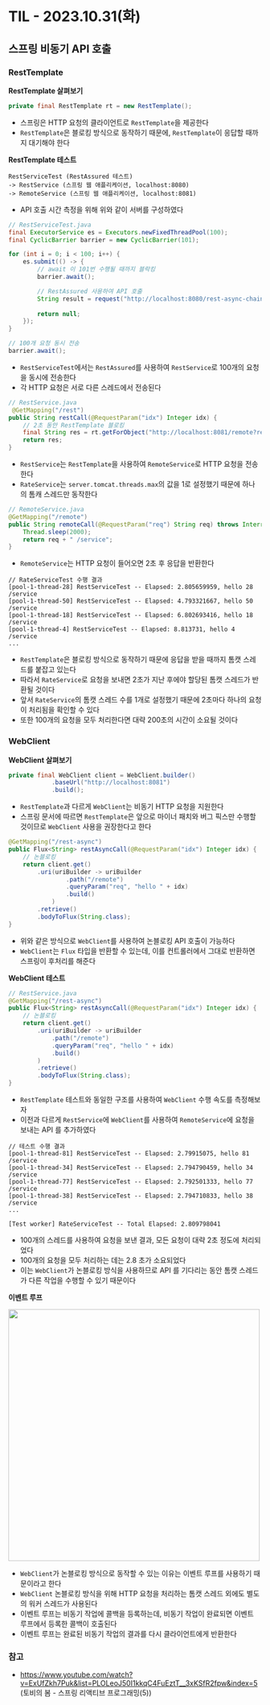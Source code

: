 # TIL - 2023.10.31(화)

## 스프링 비동기 API 호출
### RestTemplate

**RestTemplate 살펴보기**
```java
private final RestTemplate rt = new RestTemplate();
```
- 스프링은 HTTP 요청의 클라이언트로 `RestTemplate`을 제공한다
- `RestTemplate`은 블로킹 방식으로 동작하기 때문에, `RestTemplate`이 응답할 때까지 대기해야 한다

**RestTemplate 테스트**
```
RestServiceTest (RestAssured 테스트) 
-> RestService (스프링 웹 애플리케이션, localhost:8080)
-> RemoteService (스프링 웹 애플리케이션, localhost:8081)
```
- API 호출 시간 측정을 위해 위와 같이 서버를 구성하였다

```java
// RestServiceTest.java
final ExecutorService es = Executors.newFixedThreadPool(100);
final CyclicBarrier barrier = new CyclicBarrier(101);

for (int i = 0; i < 100; i++) {
    es.submit(() -> {
        // await 이 101번 수행될 때까지 블락킹
        barrier.await(); 

        // RestAssured 사용하여 API 호출
        String result = request("http://localhost:8080/rest-async-chain?idx=" + idx);
                
        return null;
    });
}

// 100개 요청 동시 전송
barrier.await();
```
- `RestServiceTest`에서는 `RestAssured`를 사용하여 `RestService`로 100개의 요청을 동시에 전송한다
- 각 HTTP 요청은 서로 다른 스레드에서 전송된다

```java
// RestService.java
 @GetMapping("/rest")
public String restCall(@RequestParam("idx") Integer idx) {
    // 2초 동안 RestTemplate 블로킹
    final String res = rt.getForObject("http://localhost:8081/remote?req={req}", String.class, "hello " + idx);
    return res;
}
```
- `RestService`는 `RestTemplate`을 사용하여 `RemoteService`로 HTTP 요청을 전송한다
- `RateService`는 `server.tomcat.threads.max`의 값을 1로 설정했기 때문에 하나의 톰캐 스레드만 동작한다

```java
// RemoteService.java
@GetMapping("/remote")
public String remoteCall(@RequestParam("req") String req) throws InterruptedException {
    Thread.sleep(2000);
    return req + " /service";
}
```
- `RemoteService`는 HTTP 요청이 들어오면 2초 후 응답을 반환한다

```
// RateServiceTest 수행 결과
[pool-1-thread-28] RestServiceTest -- Elapsed: 2.805659959, hello 28 /service
[pool-1-thread-50] RestServiceTest -- Elapsed: 4.793321667, hello 50 /service
[pool-1-thread-18] RestServiceTest -- Elapsed: 6.802693416, hello 18 /service
[pool-1-thread-4] RestServiceTest -- Elapsed: 8.813731, hello 4 /service
...
```
- `RestTemplate`은 블로킹 방식으로 동작하기 때문에 응답을 받을 때까지 톰캣 스레드를 붙잡고 있는다
- 따라서 `RateService`로 요청을 보내면 2초가 지난 후에야 할당된 톰캣 스레드가 반환될 것이다
- 앞서 `RateService`의 톰캣 스레드 수를 1개로 설정했기 때문에 2초마다 하나의 요청이 처리됨을 확인할 수 있다
- 또한 100개의 요청을 모두 처리한다면 대략 200초의 시간이 소요될 것이다

### WebClient
**WebClient 살펴보기**
```java
private final WebClient client = WebClient.builder()
            .baseUrl("http://localhost:8081")
            .build();
```
- `RestTemplate`과 다르게 `WebClient`는 비동기 HTTP 요청을 지원한다
- 스프링 문서에 따르면 `RestTemplate`은 앞으로 마이너 패치와 버그 픽스만 수행할 것이므로 `WebClient` 사용을 권장한다고 한다

```java
@GetMapping("/rest-async")
public Flux<String> restAsyncCall(@RequestParam("idx") Integer idx) {
    // 논블로킹
    return client.get()
        .uri(uriBuilder -> uriBuilder
                .path("/remote")
                .queryParam("req", "hello " + idx)
                .build()
            )
        .retrieve()
        .bodyToFlux(String.class);
}
```
- 위와 같은 방식으로 `WebClient`를 사용하여 논블로킹 API 호출이 가능하다
- `WebClient`는 `Flux` 타입을 반환할 수 있는데, 이를 컨트롤러에서 그대로 반환하면 스프링이 후처리를 해준다

**WebClient 테스트**
```java
// RestService.java
@GetMapping("/rest-async")
public Flux<String> restAsyncCall(@RequestParam("idx") Integer idx) {
    // 논블로킹
    return client.get()
        .uri(uriBuilder -> uriBuilder
            .path("/remote")
            .queryParam("req", "hello " + idx)
            .build()
        )
        .retrieve()
        .bodyToFlux(String.class);
}
```
- `RestTemplate` 테스트와 동일한 구조를 사용하여 `WebClient` 수행 속도를 측정해보자
- 이전과 다르게 `RestService`에 `WebClient`를 사용하여 `RemoteService`에 요청을 보내는 API 를 추가하였다

```
// 테스트 수행 결과
[pool-1-thread-81] RestServiceTest -- Elapsed: 2.79915075, hello 81 /service
[pool-1-thread-34] RestServiceTest -- Elapsed: 2.794790459, hello 34 /service
[pool-1-thread-77] RestServiceTest -- Elapsed: 2.792501333, hello 77 /service
[pool-1-thread-38] RestServiceTest -- Elapsed: 2.794710833, hello 38 /service
...

[Test worker] RateServiceTest -- Total Elapsed: 2.809798041
```
- 100개의 스레드를 사용하여 요청을 보낸 결과, 모든 요청이 대략 2초 정도에 처리되었다
- 100개의 요청을 모두 처리하는 데는 2.8 초가 소요되었다
- 이는 `WebClient`가 논블로킹 방식을 사용하므로 API 를 기다리는 동안 톰캣 스레드가 다른 작업을 수행할 수 있기 때문이다

**이벤트 루프**

<img width="500" src="https://github.com/rimrim990/TIL/assets/62409503/49cebf85-92fe-4362-b61b-aa8176aacf80">

- `WebClient`가 논블로킹 방식으로 동작할 수 있는 이유는 이벤트 루프를 사용하기 때문이라고 한다
- `WebClient` 논블로킹 방식을 위해 HTTP 요청을 처리하는 톰캣 스레드 외에도 별도의 워커 스레드가 사용된다
- 이벤트 루프는 비동기 작업에 콜백을 등록하는데, 비동기 작업이 완료되면 이벤트 루프에서 등록한 콜백이 호출된다
- 이벤트 루프는 완료된 비동기 작업의 결과를 다시 클라이언트에게 반환한다

### 참고
- https://www.youtube.com/watch?v=ExUfZkh7Puk&list=PLOLeoJ50I1kkqC4FuEztT__3xKSfR2fpw&index=5 (토비의 봄 - 스프링 리액티브 프로그래밍(5))
